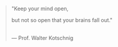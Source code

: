 > "Keep your mind open,
> 
> but not so open that your brains fall out."
>
> \
> — Prof. Walter Kotschnig
